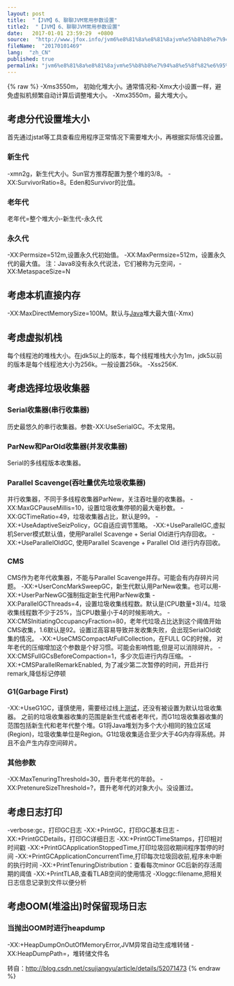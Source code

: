 ```yaml
---
layout: post
title:  "【JVM】6、聊聊JVM常用参数设置"
title2:  "【JVM】6、聊聊JVM常用参数设置"
date:   2017-01-01 23:59:29  +0800
source:  "http://www.jfox.info/jvm6%e8%81%8a%e8%81%8ajvm%e5%b8%b8%e7%94%a8%e5%8f%82%e6%95%b0%e8%ae%be%e7%bd%ae.html"
fileName:  "20170101469"
lang:  "zh_CN"
published: true
permalink: "jvm6%e8%81%8a%e8%81%8ajvm%e5%b8%b8%e7%94%a8%e5%8f%82%e6%95%b0%e8%ae%be%e7%bd%ae.html"
---
```

{% raw %}
-Xms3550m， 初始化堆大小。通常情况和-Xmx大小设置一样，避免虚拟机频繁自动计算后调整堆大小。 
-Xmx3550m，最大堆大小。

## 考虑分代设置堆大小

首先通过jstat等工具查看应用程序正常情况下需要堆大小，再根据实际情况设置。

### 新生代

-xmn2g，新生代大小。Sun官方推荐配置为整个堆的3/8。 
-XX:SurvivorRatio=8。Eden和Survivor的比值。

### 老年代

老年代=整个堆大小-新生代-永久代

### 永久代

-XX:Permsize=512m,设置永久代初始值。 
-XX:MaxPermsize=512m，设置永久代的最大值。 
注：Java8没有永久代说法，它们被称为元空间，-XX:MetaspaceSize=N

## 考虑本机直接内存

-XX:MaxDirectMemorySize=100M。默认与[Java](http://www.jfox.info/go.php?url=http://lib.csdn.net/base/java)堆大最大值(-Xmx)

## 考虑虚拟机栈

每个线程池的堆栈大小。在jdk5以上的版本，每个线程堆栈大小为1m，jdk5以前的版本是每个线程池大小为256k。一般设置256k。 
-Xss256K.

## 考虑选择垃圾收集器

### Serial收集器(串行收集器)

历史最悠久的串行收集器。参数-XX:UseSerialGC。不太常用。

### ParNew和ParOld收集器(并发收集器)

Serial的多线程版本收集器。

### Parallel Scavenge(吞吐量优先垃圾收集器)

并行收集器，不同于多线程收集器ParNew，关注吞吐量的收集器。 
-XX:MaxGCPauseMillis=10，设置垃圾收集停顿的最大毫秒数。 
-XX:GCTimeRatio=49，垃圾收集器占比，默认是99。 
-XX:+UseAdaptiveSeizPolicy，GC自适应调节策略。 
-XX:+UseParallelGC,虚拟机Server模式默认值，使用Parallel Scavenge + Serial Old进行内存回收。 
-XX:+UseParallelOldGC, 使用Parallel Scavenge + Parallel Old 进行内存回收。

### CMS

CMS作为老年代收集器，不能与Parallel Scavenge并存。可能会有内存碎片问题。 
-XX:+UserConcMarkSweepGC，新生代默认用ParNew收集。也可以用-XX:+UserParNewGC强制指定新生代用ParNew收集 
-XX:ParallelGCThreads=4，设置垃圾收集线程数。默认是(CPU数量+3)/4。垃圾收集线程数不少于25%，当CPU数量小于4的时候影响大。 
-XX:CMSInitiatingOccupancyFraction=80，老年代垃圾占比达到这个阈值开始CMS收集，1.6默认是92。设置过高容易导致并发收集失败，会出现SerialOld收集的情况。 
-XX:+UseCMSCompactAtFullCollection，在FULL GC的时候， 对年老代的压缩增加这个参数是个好习惯。可能会影响性能,但是可以消除碎片。 
-XX:CMSFullGCsBeforeCompaction=1，多少次后进行内存压缩。 
-XX:+CMSParallelRemarkEnabled, 为了减少第二次暂停的时间，开启并行remark,降低标记停顿

### G1(Garbage First)

-XX:+UseG1GC，谨慎使用，需要经过线上[测试](http://www.jfox.info/go.php?url=http://lib.csdn.net/base/softwaretest)，还没有被设置为默认垃圾收集器。 
之前的垃圾收集器收集的范围是新生代或者老年代，而G1垃圾收集器收集的范围包括新生代和老年代整个堆。G1将Java堆划为多个大小相同的独立区域(Region)，垃圾收集单位是Region。G1垃圾收集适合至少大于4G内存得系统。并且不会产生内存空间碎片。

### 其他参数

-XX:MaxTenuringThreshold=30，晋升老年代的年龄。 
-XX:PretenureSizeThreshold=?，晋升老年代的对象大小。没设置过。

## 考虑日志打印

-verbose:gc，打印GC日志 
-XX:+PrintGC，打印GC基本日志 
-XX:+PrintGCDetails，打印GC详细日志 
-XX:+PrintGCTimeStamps，打印相对时间戳 
-XX:+PrintGCApplicationStoppedTime,打印垃圾回收期间程序暂停的时间 
-XX:+PrintGCApplicationConcurrentTime,打印每次垃圾回收前,程序未中断的执行时间 
-XX:+PrintTenuringDistribution：查看每次minor GC后新的存活周期的阈值 
-XX:+PrintTLAB,查看TLAB空间的使用情况 
-Xloggc:filename,把相关日志信息记录到文件以便分析

## 考虑OOM(堆溢出)时保留现场日志

### 当抛出OOM时进行heapdump

-XX:+HeapDumpOnOutOfMemoryError,JVM异常自动生成堆转储 
-XX:HeapDumpPath=，堆转储文件名

转自：http://blog.csdn.net/csujiangyu/article/details/52071473
{% endraw %}